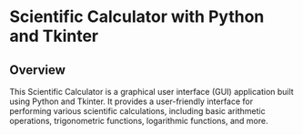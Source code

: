 # Scientific Calculator with Python and Tkinter

## Overview
This Scientific Calculator is a graphical user interface (GUI) application built using Python and Tkinter. It provides a user-friendly interface for performing various scientific calculations, including basic arithmetic operations, trigonometric functions, logarithmic functions, and more.
